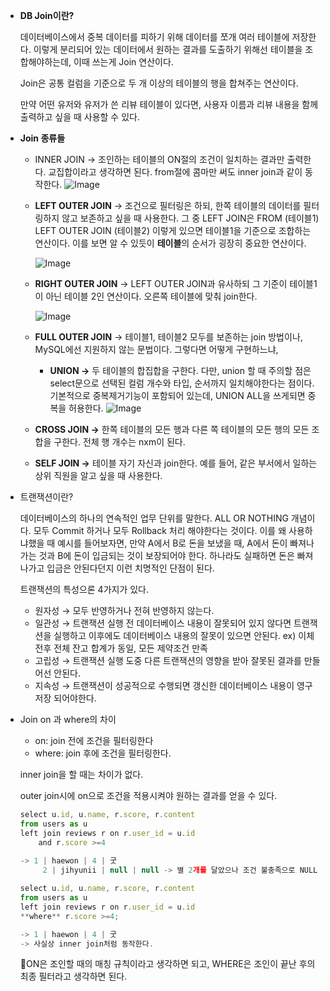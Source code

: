 - **DB Join이란?**

  데이터베이스에서 중복 데이터를 피하기 위해 데이터를 쪼개 여러 테이블에 저장한다. 이렇게 분리되어 있는 데이터에서 원하는 결과를 도출하기 위해선 테이블을 조합해야하는데, 이때 쓰는게 Join 연산이다.

  Join은 공통 컬럼을 기준으로 두 개 이상의 테이블의 행을 합쳐주는 연산이다.

  만약 어떤 유저와 유저가 쓴 리뷰 테이블이 있다면, 사용자 이름과 리뷰 내용을 함께 출력하고 싶을 때 사용할 수 있다.


- **Join 종류들**
    - INNER JOIN → 조인하는 테이블의 ON절의 조건이 일치하는 결과만 출력한다. 교집합이라고 생각하면 된다. from절에 콤마만 써도 inner join과 같이 동작한다.
      ![Image](https://github.com/user-attachments/assets/264edf45-4f95-47bb-92b7-80829c055e23)
    - **LEFT OUTER JOIN** → 조건으로 필터링은 하되, 한쪽 테이블의 데이터를 필터링하지 않고 보존하고 싶을 때 사용한다. 그 중 LEFT JOIN은 FROM (테이블1) LEFT OUTER JOIN (테이블2) 이렇게 있으면 테이블1을 기준으로 조합하는 연산이다. 이를 보면 알 수 있듯이 **테이블**의 순서가 굉장히 중요한 연산이다.

      ![Image](https://github.com/user-attachments/assets/51c974d2-587e-4d12-8a4d-5c35ab19b11b)
    - **RIGHT OUTER JOIN** → LEFT OUTER JOIN과 유사하되 그 기준이 테이블1이 아닌 테이블 2인 연산이다. 오른쪽 테이블에 맞춰 join한다.

      ![Image](https://github.com/user-attachments/assets/35f09e48-15e4-41ee-9ccb-5a7d9c65d18b)

    - **FULL OUTER JOIN** → 테이블1, 테이블2 모두를 보존하는 join 방법이나, MySQL에선 지원하지 않는 문법이다. 그렇다면 어떻게 구현하느냐,
        - **UNION →** 두 테이블의 합집합을 구한다. 다만, union 할 때 주의할 점은 select문으로 선택된 컬럼 개수와 타입, 순서까지 일치해야한다는 점이다. 기본적으로 중복제거기능이 포함되어 있는데, UNION ALL을 쓰게되면 중복을 허용한다.
          ![Image](https://github.com/user-attachments/assets/5a8d1cdb-8263-486e-ad59-1047edccd1e1)

    - **CROSS JOIN →** 한쪽 테이블의 모든 행과 다른 쪽 테이블의 모든 행의 모든 조합을 구한다. 전체 행 개수는 nxm이 된다.
    - **SELF JOIN →** 테이블 자기 자신과 join한다. 예를 들어, 같은 부서에서 일하는 상위 직원을 알고 싶을 때 사용한다.


- 트랜잭션이란?

  데이터베이스의 하나의 연속적인 업무 단위를 말한다. ALL OR NOTHING 개념이다. 모두 Commit 하거나 모두 Rollback 처리 해야한다는 것이다. 이를 왜 사용하냐했을 때 예시를 들어보자면, 만약 A에서 B로 돈을 보냈을 때, A에서 돈이 빠져나가는 것과 B에 돈이 입금되는 것이 보장되어야 한다. 하나라도 실패하면 돈은 빠져나가고 입금은 안된다던지 이런 치명적인 단점이 된다.

  트랜잭션의 특성으론 4가지가 있다.

    - 원자성 → 모두 반영하거나 전혀 반영하지 않는다.
    - 일관성 → 트랜잭션 실행 전 데이터베이스 내용이 잘못되어 있지 않다면 트랜잭션을 실행하고 이후에도 데이터베이스 내용의 잘못이 있으면 안된다. ex) 이체 전후 전체 잔고 합계가 동일, 모든 제약조건 만족
    - 고립성 → 트랜잭션 실행 도중 다른 트랜잭션의 영향을 받아 잘못된 결과를 만들어선 안된다.
    - 지속성 → 트랜잭션이 성공적으로 수행되면 갱신한 데이터베이스 내용이 영구저장 되어야한다.


- Join on 과 where의 차이
    - on: join 전에 조건을 필터링한다
    - where: join 후에 조건을 필터링한다.

  inner join을 할 때는 차이가 없다.

  outer join시에 on으로 조건을 적용시켜야 원하는 결과를 얻을 수 있다.

    ```jsx
    select u.id, u.name, r.score, r.content
    from users as u
    left join reviews r on r.user_id = u.id
    	and r.score >=4
    	
    -> 1 | haewon | 4 | 굿
    	 2 | jihyunii | null | null -> 별 2개를 달았으나 조건 불충족으로 NULL
    ```

    ```jsx
    select u.id, u.name, r.score, r.content
    from users as u
    left join reviews r on r.user_id = u.id
    **where** r.score >=4;
    
    -> 1 | haewon | 4 | 굿 
    -> 사실상 inner join처럼 동작한다. 
    ```

  📘ON은 조인할 때의 매칭 규칙이라고 생각하면 되고, WHERE은 조인이 끝난 후의 최종 필터라고 생각하면 된다.